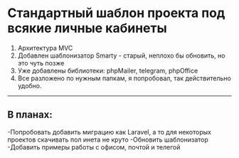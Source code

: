 # Стандартный шаблон проекта под всякие личные кабинеты

1. Архитектура MVC
2. Добавлен шаблонизатор Smarty - старый, неплохо бы обновить, но это чуть позже
3. Уже добавлены библиотеки: phpMailer, telegram, phpOffice
4. Все разложено по нужным папкам, я попробовал, так действительно удобно.

____

## В планах: 

-Попробовать добавить миграцию как Laravel, а то для некоторых проектов скачивать пол инета не круто
-Обновить шаблонизатор
-Добавить примеры работы с офисом, почтой и телегой